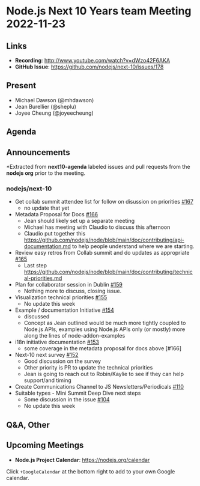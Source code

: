 # Node.js  Next 10 Years team Meeting 2022-11-23

## Links

* **Recording**:  <http://www.youtube.com/watch?v=dWzo42F6AKA>
* **GitHub Issue**: <https://github.com/nodejs/next-10/issues/178> 

## Present

* Michael Dawson (@mhdawson)
* Jean Burellier (@sheplu)
* Joyee Cheung (@joyeecheung)

## Agenda

## Announcements

*Extracted from **next10-agenda** labeled issues and pull requests from the **nodejs org** prior to the meeting.

### nodejs/next-10

* Get collab summit attendee list for follow on disussion on priorities [#167](https://github.com/nodejs/next-10/issues/167)
  * no update that yet
* Metadata Proposal for Docs [#166](https://github.com/nodejs/next-10/issues/166)
  * Jean should likely set up a separate meeting
  * Michael has meeting with Claudio to discuss this afternoon
  * Claudio put together this <https://github.com/nodejs/node/blob/main/doc/contributing/api-documentation.md> to help people understand where we are starting.
* Review easy retros from Collab summit and do updates as appropriate [#165](https://github.com/nodejs/next-10/issues/165)
  * Last step <https://github.com/nodejs/node/blob/main/doc/contributing/technical-priorities.md>
* Plan for collaborator session in Dublin [#159](https://github.com/nodejs/next-10/issues/159)
  * Nothing more to discuss, closing issue.
* Visualization technical priorities [#155](https://github.com/nodejs/next-10/issues/155)
  * No update this week
* Example / documentation Initiative [#154](https://github.com/nodejs/next-10/issues/154)
  * discussed
  * Concept as Jean outlined would be much more tightly coupled to Node.js APIs, examples
using Node.js APIs only (or mostly) more along the lines of node-addon-examples
* i18n initiative documentation [#153](https://github.com/nodejs/next-10/issues/153)
  * some coverage in the metadata proposal for docs above [#166]
* Next-10 next survey [#152](https://github.com/nodejs/next-10/issues/152)
  * Good discussion on the survey
  * Other priority is PR to update the technical priorities
  * Jean is going to reach out to Robin/Kaylie to see if they can help support/and timing
* Create Communications Channel to JS Newsletters/Periodicals [#110](https://github.com/nodejs/next-10/issues/110)
* Suitable types - Mini Summit Deep Dive next steps
  * Some discussion in the issue
[#104](https://github.com/nodejs/next-10/issues/104)
  * No update this week

## Q&A, Other

## Upcoming Meetings

* **Node.js Project Calendar**: <https://nodejs.org/calendar>

Click `+GoogleCalendar` at the bottom right to add to your own Google calendar.
